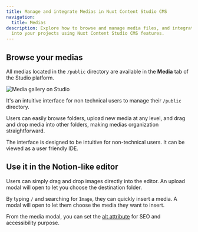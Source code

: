 ```yaml
---
title: Manage and integrate Medias in Nuxt Content Studio CMS
navigation:
  title: Medias
description: Explore how to browse and manage media files, and integrate them
  into your projects using Nuxt Content Studio CMS features.
---
```


## Browse your medias

All medias located in the `/public` directory are available in the **Media** tab of the Studio platform.

![Media gallery on Studio](/docs/studio/editors-medias.webp)

It's an intuitive interface for non technical users to manage their `/public` directory.

Users can easily browse folders, upload new media at any level, and drag and drop media into other folders, making medias organization straightforward.

The interface is designed to be intuitive for non-technical users. It can be viewed as a user friendly IDE.

## Use it in the Notion-like editor

Users can simply drag and drop images directly into the editor. An upload modal will open to let you choose the destination folder.

By typing `/` and searching for `Image`, they can quickly insert a media. A modal will open to let them choose the media they want to insert.

From the media modal, you can set the [alt attribute](https://www.w3schools.com/tags/att_img_alt.asp) for SEO and accessibility purpose.
